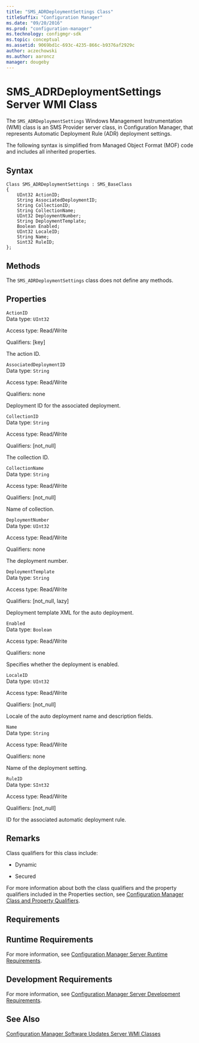 ```yaml
---
title: "SMS_ADRDeploymentSettings Class"
titleSuffix: "Configuration Manager"
ms.date: "09/20/2016"
ms.prod: "configuration-manager"
ms.technology: configmgr-sdk
ms.topic: conceptual
ms.assetid: 9069bd1c-693c-4235-866c-b9376af2929c
author: aczechowski
ms.author: aaroncz
manager: dougeby
---
```

# SMS_ADRDeploymentSettings Server WMI Class
The `SMS_ADRDeploymentSettings` Windows Management Instrumentation (WMI) class is an SMS Provider server class, in Configuration Manager, that represents Automatic Deployment Rule (ADR) deployment settings.  

 The following syntax is simplified from Managed Object Format (MOF) code and includes all inherited properties.  

## Syntax  

```  
Class SMS_ADRDeploymentSettings : SMS_BaseClass  
{  
    UInt32 ActionID;  
    String AssociatedDeploymentID;  
    String CollectionID;  
    String CollectionName;  
    UInt32 DeploymentNumber;  
    String DeploymentTemplate;  
    Boolean Enabled;  
    UInt32 LocaleID;  
    String Name;  
    Sint32 RuleID;  
};  

```  

## Methods  
 The `SMS_ADRDeploymentSettings` class does not define any methods.  

## Properties  
 `ActionID`  
 Data type: `UInt32`  

 Access type: Read/Write  

 Qualifiers: [key]  

 The action ID.  

 `AssociatedDeploymentID`  
 Data type: `String`  

 Access type: Read/Write  

 Qualifiers: none  

 Deployment ID for the associated deployment.  

 `CollectionID`  
 Data type: `String`  

 Access type: Read/Write  

 Qualifiers: [not_null]  

 The collection ID.  

 `CollectionName`  
 Data type: `String`  

 Access type: Read/Write  

 Qualifiers: [not_null]  

 Name of collection.  

 `DeploymentNumber`  
 Data type: `UInt32`  

 Access type: Read/Write  

 Qualifiers: none  

 The deployment number.  

 `DeploymentTemplate`  
 Data type: `String`  

 Access type: Read/Write  

 Qualifiers: [not_null, lazy]  

 Deployment template XML for the auto deployment.  

 `Enabled`  
 Data type: `Boolean`  

 Access type: Read/Write  

 Qualifiers: none  

 Specifies whether the deployment is enabled.  

 `LocaleID`  
 Data type: `UInt32`  

 Access type: Read/Write  

 Qualifiers: [not_null]  

 Locale of the auto deployment name and description fields.  

 `Name`  
 Data type: `String`  

 Access type: Read/Write  

 Qualifiers: none  

 Name of the deployment setting.  

 `RuleID`  
 Data type: `SInt32`  

 Access type: Read/Write  

 Qualifiers: [not_null]  

 ID for the associated automatic deployment rule.  

## Remarks  
 Class qualifiers for this class include:  

-   Dynamic  

-   Secured  

 For more information about both the class qualifiers and the property qualifiers included in the Properties section, see [Configuration Manager Class and Property Qualifiers](../../../develop/reference/misc/class-and-property-qualifiers.md).  

## Requirements  

## Runtime Requirements  
 For more information, see [Configuration Manager Server Runtime Requirements](../../../develop/core/reqs/server-runtime-requirements.md).  

## Development Requirements  
 For more information, see [Configuration Manager Server Development Requirements](../../../develop/core/reqs/server-development-requirements.md).  

## See Also  
 [Configuration Manager Software Updates Server WMI Classes](../../../develop/reference/sum/software-updates-server-wmi-classes.md)
